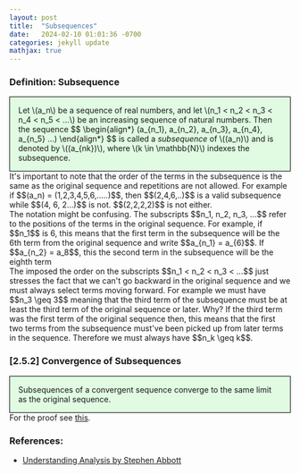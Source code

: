 ```yaml
---
layout: post
title:  "Subsequences"
date:   2024-02-10 01:01:36 -0700
categories: jekyll update
mathjax: true
---
```

<!------------------------------------------------------------------------------------>
<h3>Definition: Subsequence</h3>
<div style="background-color: #E0FBE2; padding: 15px 15px 15px 15px; border:1px solid black;">
	Let \(a_n\) be a sequence of real numbers, and let \(n_1 < n_2 < n_3 < n_4 < n_5 < ...\) be an increasing sequence of natural numbers. Then the sequence
		  $$
		  \begin{align*}
		  (a_{n_1}, a_{n_2}, a_{n_3}, a_{n_4}, a_{n_5} ...)
		  \end{align*}
		  $$
    is called a <i>subsequence</i> of \((a_n)\) and is denoted by \((a_{nk})\), where \(k \in \mathbb{N}\) indexes the subsequence.
</div>
It's important to note that the order of the terms in the subsequence is the same as the original sequence and repetitions are not allowed. For example if $$(a_n) = (1,2,3,4,5,6,.....)$$, then $$(2,4,6,..)$$ is a valid subsequence while $$(4, 6, 2...)$$ is not. $$(2,2,2,2)$$ is not either.
<br>
The notation might be confusing. The subscripts $$n_1, n_2, n_3, ...$$ refer to the positions of the terms in the original sequence. For example, if $$n_1$$ is 6, this means that the first term in the subsequence will be the 6th term from the original sequence and write  $$a_{n_1} = a_{6}$$. If $$a_{n_2} = a_8$$, this the second term in the subsequence will be the eighth term 
<br>
The imposed the order on the subscripts $$n_1 < n_2 < n_3 < ...$$ just stresses the fact that we can't go backward in the original sequence and we must always select terms moving forward. For example we must have $$n_3 \geq 3$$ meaning that the third term of the subsequence must be at least the third term of the original sequence or later. Why? If the third term was the first term of the original sequence then, this means that the first two terms from the subsequence must've been picked up from later terms in the sequence. Therefore we must always have $$n_k \geq k$$. 
<br>
<!------------------------------------------------------------------------------------>
<h3>[2.5.2] Convergence of Subsequences</h3>
<div style="background-color: #E0FBE2; padding: 15px 15px 15px 15px; border:1px solid black;">
  Subsequences of a convergent sequence converge to the same limit as the original sequence.
</div>
For the proof see <a href="https://strncat.github.io/jekyll/update/2024/06/11/analysis-seq-subseq-convergence.html">this</a>.
<br>
<!------------------------------------------------------------------------------------>
<h3>References:</h3>
<ul>
<li><a href="https://www.amazon.com/Understanding-Analysis-Undergraduate-Texts-Mathematics/dp/1493927116">Understanding Analysis by Stephen Abbott</a></li>
</ul>